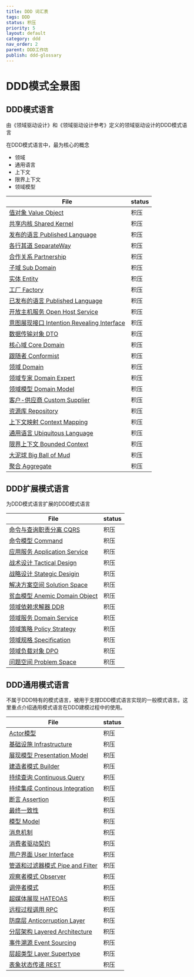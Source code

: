 ```yaml
---
title: DDD 词汇表
tags: DDD
status: 积压
priority: 5
layout: default
category: ddd
nav_order: 2
parent: DDD工作坊
publish: ddd-glossary
---
```


# DDD模式全景图

## DDD模式语言
由《领域驱动设计》和《领域驱动设计参考》定义的领域驱动设计的DDD模式语言

在DDD模式语言中，最为核心的概念
- 领域
- 通用语言
- 上下文
- 限界上下文
- 领域模型

| File                                                                                                   | status |
| ------------------------------------------------------------------------------------------------------ | ------ |
| [值对象 Value Object](../../%E5%80%BC%E5%AF%B9%E8%B1%A1%20Value%20Object.md)                                         | 积压     |
| [共享内核 Shared Kernel](../../%E5%85%B1%E4%BA%AB%E5%86%85%E6%A0%B8%20Shared%20Kernel.md)                                     | 积压     |
| [发布的语言 Published Language](../../%E5%8F%91%E5%B8%83%E7%9A%84%E8%AF%AD%E8%A8%80%20Published%20Language.md)                         | 积压     |
| [各行其道 SeparateWay](../../%E5%90%84%E8%A1%8C%E5%85%B6%E9%81%93%20SeparateWay.md)                                         | 积压     |
| [合作关系 Partnership](../../%E5%90%88%E4%BD%9C%E5%85%B3%E7%B3%BB%20Partnership.md)                                         | 积压     |
| [子域 Sub Domain](../../%E5%AD%90%E5%9F%9F%20Sub%20Domain.md)                                               | 积压     |
| [实体 Entity](../../%E5%AE%9E%E4%BD%93%20Entity.md)                                                       | 积压     |
| [工厂 Factory](../../%E5%B7%A5%E5%8E%82%20Factory.md)                                                     | 积压     |
| [已发布的语言 Published Language](../../%E5%B7%B2%E5%8F%91%E5%B8%83%E7%9A%84%E8%AF%AD%E8%A8%80%20Published%20Language.md)                       | 积压     |
| [开放主机服务 Open Host Service](../../%E5%BC%80%E6%94%BE%E4%B8%BB%E6%9C%BA%E6%9C%8D%E5%8A%A1%20Open%20Host%20Service.md)                         | 积压     |
| [意图展现接口 Intention Revealing Interface](../../%E6%84%8F%E5%9B%BE%E5%B1%95%E7%8E%B0%E6%8E%A5%E5%8F%A3%20Intention%20Revealing%20Interface.md) | 积压     |
| [数据传输对象 DTO](../../%E6%95%B0%E6%8D%AE%E4%BC%A0%E8%BE%93%E5%AF%B9%E8%B1%A1%20DTO.md)                                                     | 积压     |
| [核心域 Core Domain](../../%E6%A0%B8%E5%BF%83%E5%9F%9F%20Core%20Domain.md)                                           | 积压     |
| [跟随者 Conformist](../../%E8%B7%9F%E9%9A%8F%E8%80%85%20Conformist.md)                                             | 积压     |
| [领域 Domain](../../%E9%A2%86%E5%9F%9F%20Domain.md)                                                       | 积压     |
| [领域专家 Domain Expert](../../%E9%A2%86%E5%9F%9F%E4%B8%93%E5%AE%B6%20Domain%20Expert.md)                                     | 积压     |
| [领域模型 Domain Model](../../%E9%A2%86%E5%9F%9F%E6%A8%A1%E5%9E%8B%20Domain%20Model.md)                                       | 积压     |
| [客户-供应商 Custom Supplier](../../%E5%AE%A2%E6%88%B7-%E4%BE%9B%E5%BA%94%E5%95%86%20Custom%20Supplier.md)                             | 积压     |
| [资源库 Repository](../../%E8%B5%84%E6%BA%90%E5%BA%93%20Repository.md)                                             | 积压     |
| [上下文映射 Context Mapping](../../%E4%B8%8A%E4%B8%8B%E6%96%87%E6%98%A0%E5%B0%84%20Context%20Mapping.md)                               | 积压     |
| [通用语言 Ubiquitous Language](../../%E9%80%9A%E7%94%A8%E8%AF%AD%E8%A8%80%20Ubiquitous%20Language.md)                         | 积压     |
| [限界上下文 Bounded Context](../../%E9%99%90%E7%95%8C%E4%B8%8A%E4%B8%8B%E6%96%87%20Bounded%20Context.md)                               | 积压     |
| [大泥球 Big Ball of Mud](../../%E5%A4%A7%E6%B3%A5%E7%90%83%20Big%20Ball%20of%20Mud.md)                                   | 积压     |
| [聚合 Aggregate](../../%E8%81%9A%E5%90%88%20Aggregate.md)                                                 | 积压     |


## DDD扩展模式语言

为DDD模式语言扩展的DDD模式语言

| File                                                                             | status |
| -------------------------------------------------------------------------------- | ------ |
| [命令与查询职责分离 CQRS](../../%E5%91%BD%E4%BB%A4%E4%B8%8E%E6%9F%A5%E8%AF%A2%E8%81%8C%E8%B4%A3%E5%88%86%E7%A6%BB%20CQRS.md)                       | 积压     |
| [命令模型 Command](../../%E5%91%BD%E4%BB%A4%E6%A8%A1%E5%9E%8B%20Command.md)                           | 积压     |
| [应用服务 Application Service](../../%E5%BA%94%E7%94%A8%E6%9C%8D%E5%8A%A1%20Application%20Service.md)   | 积压     |
| [战术设计 Tactical Design](../../%E6%88%98%E6%9C%AF%E8%AE%BE%E8%AE%A1%20Tactical%20Design.md)           | 积压     |
| [战略设计 Stategic Desigin](../../%E6%88%98%E7%95%A5%E8%AE%BE%E8%AE%A1%20Stategic%20Desigin.md)         | 积压     |
| [解决方案空间 Solution Space](../../%E8%A7%A3%E5%86%B3%E6%96%B9%E6%A1%88%E7%A9%BA%E9%97%B4%20Solution%20Space.md)         | 积压     |
| [贫血模型 Anemic Domain Object](../../%E8%B4%AB%E8%A1%80%E6%A8%A1%E5%9E%8B%20Anemic%20Domain%20Object.md) | 积压     |
| [领域依赖求解器 DDR](../../%E9%A2%86%E5%9F%9F%E4%BE%9D%E8%B5%96%E6%B1%82%E8%A7%A3%E5%99%A8%20DDR.md)                             | 积压     |
| [领域服务 Domain Service](../../%E9%A2%86%E5%9F%9F%E6%9C%8D%E5%8A%A1%20Domain%20Service.md)             | 积压     |
| [领域策略 Policy Strategy](../../%E9%A2%86%E5%9F%9F%E7%AD%96%E7%95%A5%20Policy%20Strategy.md)           | 积压     |
| [领域规格 Specification](../../%E9%A2%86%E5%9F%9F%E8%A7%84%E6%A0%BC%20Specification.md)               | 积压     |
| [领域负载对象 DPO](../../%E9%A2%86%E5%9F%9F%E8%B4%9F%E8%BD%BD%E5%AF%B9%E8%B1%A1%20DPO.md)                               | 积压     |
| [问题空间 Problem Space](../../%E9%97%AE%E9%A2%98%E7%A9%BA%E9%97%B4%20Problem%20Space.md)               | 积压     |



## DDD通用模式语言

不属于DDD特有的模式语言，被用于支撑DDD模式语言实现的一般模式语言。这里重点介绍通用模式语言在DDD建模过程中的使用。

| File                                                                               | status |
| ---------------------------------------------------------------------------------- | ------ |
| [Actor模型](../../Actor%E6%A8%A1%E5%9E%8B.md)                                       | 积压     |
| [基础设施 Infrastructure](../../%E5%9F%BA%E7%A1%80%E8%AE%BE%E6%96%BD%20Infrastructure.md)               | 积压     |
| [展现模型 Presentation Model](../../%E5%B1%95%E7%8E%B0%E6%A8%A1%E5%9E%8B%20Presentation%20Model.md)       | 积压     |
| [建造者模式 Builder](../../%E5%BB%BA%E9%80%A0%E8%80%85%E6%A8%A1%E5%BC%8F%20Builder.md)                           | 积压     |
| [持续查询 Continuous Query](../../%E6%8C%81%E7%BB%AD%E6%9F%A5%E8%AF%A2%20Continuous%20Query.md)           | 积压     |
| [持续集成 Continous Integration](../../%E6%8C%81%E7%BB%AD%E9%9B%86%E6%88%90%20Continous%20Integration.md) | 积压     |
| [断言 Assertion](../../%E6%96%AD%E8%A8%80%20Assertion.md)                             | 积压     |
| [最终一致性](../../%E6%9C%80%E7%BB%88%E4%B8%80%E8%87%B4%E6%80%A7.md)                                           | 积压     |
| [模型 Model](../../%E6%A8%A1%E5%9E%8B%20Model.md)                                     | 积压     |
| [消息机制](../../%E6%B6%88%E6%81%AF%E6%9C%BA%E5%88%B6.md)                                             | 积压     |
| [消费者驱动契约](../../%E6%B6%88%E8%B4%B9%E8%80%85%E9%A9%B1%E5%8A%A8%E5%A5%91%E7%BA%A6.md)                                       | 积压     |
| [用户界面 User Interface](../../%E7%94%A8%E6%88%B7%E7%95%8C%E9%9D%A2%20User%20Interface.md)               | 积压     |
| [管道和过滤器模式 Pipe and Filter](../../%E7%AE%A1%E9%81%93%E5%92%8C%E8%BF%87%E6%BB%A4%E5%99%A8%E6%A8%A1%E5%BC%8F%20Pipe%20and%20Filter.md)     | 积压     |
| [观察者模式 Observer](../../%E8%A7%82%E5%AF%9F%E8%80%85%E6%A8%A1%E5%BC%8F%20Observer.md)                         | 积压     |
| [调停者模式](../../%E8%B0%83%E5%81%9C%E8%80%85%E6%A8%A1%E5%BC%8F.md)                                           | 积压     |
| [超媒体展现 HATEOAS](../../%E8%B6%85%E5%AA%92%E4%BD%93%E5%B1%95%E7%8E%B0%20HATEOAS.md)                           | 积压     |
| [远程过程调用 RPC](../../%E8%BF%9C%E7%A8%8B%E8%BF%87%E7%A8%8B%E8%B0%83%E7%94%A8%20RPC.md)                                 | 积压     |
| [防腐层 Anticorruption Layer](../../%E9%98%B2%E8%85%90%E5%B1%82%20Anticorruption%20Layer.md)     | 积压     |
| [分层架构 Layered Architecture](../../%E5%88%86%E5%B1%82%E6%9E%B6%E6%9E%84%20Layered%20Architecture.md)   | 积压     |
| [事件溯源 Event Sourcing](../../%E4%BA%8B%E4%BB%B6%E6%BA%AF%E6%BA%90%20Event%20Sourcing.md)               | 积压     |
| [层超类型 Layer Supertype](../../%E5%B1%82%E8%B6%85%E7%B1%BB%E5%9E%8B%20Layer%20Supertype.md)             | 积压     |
| [表象状态传递 REST](./glossary/rest.md)                               | 积压     |


